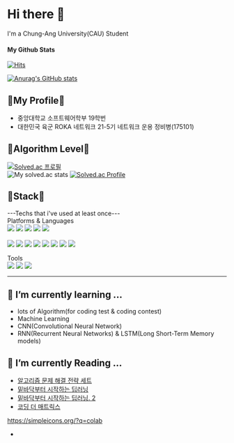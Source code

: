 <h1>Hi there 👋</h1>
I'm a Chung-Ang University(CAU) Student<br>
<h4>My Github Stats</h4>

[![Hits](https://hits.seeyoufarm.com/api/count/incr/badge.svg?url=https%3A%2F%2Fgithub.com%2Ffalconlee236&count_bg=%230442F5&title_bg=%23E30707&icon=&icon_color=%23270606&title=hits&edge_flat=false)](https://github.com/falconlee236)

[![Anurag's GitHub stats](https://github-readme-stats.vercel.app/api?username=falconlee236&show_icons=true&theme=react)](https://github.com/anuraghazra/github-readme-stats)  


## 🤑My Profile🤑
<ul>
  <li>중앙대학교 소프트웨어학부 19학번</li>
  <li>대한민국 육군 ROKA 네트워크 21-5기 네트워크 운용 정비병(175101)</li>
</ul>  

## 💚Algorithm Level💚
[![Solved.ac 프로필](http://mazassumnida.wtf/api/mini/generate_badge?boj=hermit236)](https://solved.ac/hermit236)  
![My solved.ac stats](https://github-readme-solvedac.hyp3rflow.vercel.app/api/?handle=hermit236)
[![Solved.ac Profile](http://mazassumnida.wtf/api/v2/generate_badge?boj=hermit236)](https://solved.ac/hermit236/)

## 💪Stack💪
---Techs that i've used at least once---<br>
Platforms & Languages  
<img src="https://img.shields.io/badge/Android-3DDC84?style=flat-square&logo=Android&logoColor=white"/>
<img src="https://img.shields.io/badge/MySQL-4479A1?style=flat-square&logo=MySQL&logoColor=white"/>
<img src="https://img.shields.io/badge/TensorFlow-FF6F00?style=flat-square&logo=TensorFlow&logoColor=white"/>
<img src="https://img.shields.io/badge/PyTorch-EE4C2C?style=flat-square&logo=PyTorch&logoColor=white"/>
<img src="https://img.shields.io/badge/scikit_learn-F7931E?style=flat-square&logo=scikit-learn&logoColor=white"/></br><br> 
<img src="https://img.shields.io/badge/Python-3776AB?style=flat-square&logo=Python&logoColor=white"/>
<img src="https://img.shields.io/badge/Java-007396?style=flat-square&logo=Java&logoColor=white"/>
<img src="https://img.shields.io/badge/C-A8B9CC?style=flat-square&logo=C&logoColor=white"/>
<img src="https://img.shields.io/badge/C++-00599C?style=flat-square&logo=C%2B%2B&logoColor=white"/>
<img src="https://img.shields.io/badge/HTML5-E34F26?style=flat-square&logo=html5&logoColor=white"/>
<img src="https://img.shields.io/badge/CSS3-1572B6?style=flat-square&logo=css3&logoColor=white"/>
<img src="https://img.shields.io/badge/JavaScript-F7DF1E?style=flat-square&logo=JavaScript&logoColor=white"/>
<img src="https://img.shields.io/badge/Kotlin-0095D5?style=flat-square&logo=Kotlin&logoColor=white"/>

Tools  
<img src="https://img.shields.io/badge/Google Colab-F9AB00?style=flat-square&logo=Google Colab&logoColor=white"/>
<img src="https://img.shields.io/badge/PyCharm-000000?style=flat-square&logo=PyCharm&logoColor=white"/>
<img src="https://img.shields.io/badge/Kaggle-20BEFF?style=flat-square&logo=Kaggle&logoColor=white"/>
<hr/>

## 🌱 I’m currently learning ...
<ul>
  <li>lots of Algorithm(for coding test & coding contest)</li>
  <li>Machine Learning</li>
  <li>CNN(Convolutional Neural Network)</li>
  <li>RNN(Recurrent Neural Networks) & LSTM(Long Short-Term Memory models)</li>
</ul>

## 📗 I’m currently Reading ...
<ul>
  <li><a href="http://www.kyobobook.co.kr/product/detailViewKor.laf?ejkGb=KOR&mallGb=KOR&barcode=9788966260546&orderClick=LEA&Kc=">알고리즘 문제 해결 전략 세트</li>
  <li><a href="http://www.kyobobook.co.kr/product/detailViewKor.laf?ejkGb=KOR&mallGb=KOR&barcode=9788968484636&orderClick=LEa&Kc=">밑바닥부터 시작하는 딥러닝</li>
    <li><a href="http://www.kyobobook.co.kr/product/detailViewKor.laf?mallGb=KOR&ejkGb=KOR&barcode=9791162241745&orderClick=JGJ">밑바닥부터 시작하는 딥러닝. 2</li>
  <li><a href="http://www.kyobobook.co.kr/product/detailViewKor.laf?mallGb=KOR&ejkGb=KOR&barcode=9791195149292&orderClick=LIS&Kc=">코딩 더 매트릭스</li>
</ul>

https://simpleicons.org/?q=colab


- 
<!--
**falconlee236/falconlee236** is a ✨ _special_ ✨ repository because its `README.md` (this file) appears on your GitHub profile.

Here are some ideas to get you started:

- 🔭 I’m currently working on ...
- 🌱 I’m currently learning ...
- 👯 I’m looking to collaborate on ...
- 🤔 I’m looking for help with ...
- 💬 Ask me about ...
- 📫 How to reach me: ...
- 😄 Pronouns: ...
- ⚡ Fun fact: ...
-->
